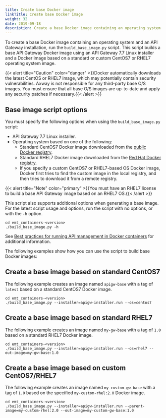```yaml
---
title: Create base Docker image
linkTitle: Create base Docker image
weight: 32
date: 2019-09-18
description: Create a base Docker image containing an operating system and an API Gateway installation.
---
```


To create a base Docker image containing an operating system and an API Gateway installation, run the `build_base_image.py` script. This script builds a base API Gateway Docker image using an API Gateway 7.7 Linux installer and a Docker image based on a standard or custom CentOS7 or RHEL7 operating system image.

{{< alert title="Caution" color="danger" >}}Docker automatically downloads the latest CentOS or RHEL7 image, which may potentially contain security vulnerabilities. Axway is not responsible for any third-party base O/S images. You must ensure that all base O/S images are up-to-date and apply any security patches if necessary.{{< /alert >}}

## Base image script options

You must specify the following options when using the `build_base_image.py` script:

* API Gateway 7.7 Linux installer.
* Operating system based on one of the following:
    * Standard CentOS7 Docker image downloaded from the [public Docker registry](https://store.docker.com/).
    * Standard RHEL7 Docker image downloaded from the [Red Hat Docker registry](https://access.redhat.com/containers).
    * If you specify a custom CentOS7 or RHEL7-based OS Docker image, Docker first tries to find the custom image in the local registry, and then tries to download it from a remote registry.

{{< alert title="Note" color="primary" >}}You must have an RHEL7 license to build a base API Gateway image based on an RHEL7 OS.{{< /alert >}}

This script also supports additional options when generating a base image. For the latest script usage and options, run the script with no options, or with the `-h` option.  

```
cd emt_containers-<version>
./build_base_image.py -h
```

See [Best practices for running API management in Docker containers](/docs/apim_howto_guides/apigw_in_containers/) for additional information.  

The following examples show how you can use the script to build base Docker images:

## Create a base image based on standard CentOS7

The following example creates an image named `apigw-base` with a tag of `latest` based on a standard CentOS7 Docker image.

```
cd emt_containers-<version>
./build_base_image.py --installer=apigw-installer.run --os=centos7
```

## Create a base image based on standard RHEL7

The following example creates an image named `my-gw-base` with a tag of `1.0` based on a standard RHEL7 Docker image.

```
cd emt_containers-<version>
./build_base_image.py --installer=apigw-installer.run --os=rhel7 --out-image=my-gw-base:1.0
```

## Create a base image based on custom CentOS7/RHEL7

The following example creates an image named `my-custom-gw-base` with a tag of `1.0` based on the specified `my-custom-rhel:2.0` Docker image.

```
cd emt_containers-<version>
./build_base_image.py --installer=apigw-installer.run --parent-image=my-custom-rhel:2.0 --out-image=my-custom-gw-base:1.0
```
